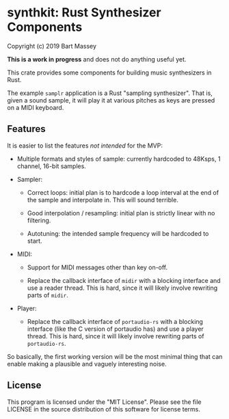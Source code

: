 # synthkit: Rust Synthesizer Components
Copyright (c) 2019 Bart Massey

**This is a work in progress** and does not do anything
useful yet.

This crate provides some components for building music
synthesizers in Rust.

The example `samplr` application is a Rust "sampling
synthesizer". That is, given a sound sample, it will play it
at various pitches as keys are pressed on a MIDI keyboard.

## Features

It is easier to list the features *not intended* for the
MVP:

* Multiple formats and styles of sample: currently hardcoded
  to 48Ksps, 1 channel, 16-bit samples.

* Sampler:

  * Correct loops: initial plan is to hardcode a loop interval
    at the end of the sample and interpolate in. This will
    sound terrible.

  * Good interpolation / resampling: initial plan is strictly
    linear with no filtering.

  * Autotuning: the intended sample frequency will be
    hardcoded to start.

* MIDI:

  * Support for MIDI messages other than key on-off.

  * Replace the callback interface of `midir` with a
    blocking interface and use a reader thread. This is
    hard, since it will likely involve rewriting parts of
    `midir`.

* Player:

  * Replace the callback interface of `portaudio-rs` with a
    blocking interface (like the C version of portaudio has)
    and use a player thread. This is hard, since it will
    likely involve rewriting parts of `portaudio-rs`.

So basically, the first working version will be the most
minimal thing that can enable making a plausible and vaguely
interesting noise.

## License

This program is licensed under the "MIT License".  Please
see the file LICENSE in the source distribution of this
software for license terms.

